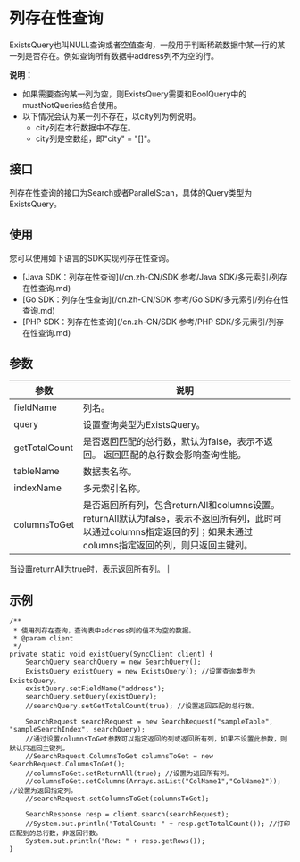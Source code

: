 # 列存在性查询

ExistsQuery也叫NULL查询或者空值查询，一般用于判断稀疏数据中某一行的某一列是否存在。例如查询所有数据中address列不为空的行。

**说明：**

-   如果需要查询某一列为空，则ExistsQuery需要和BoolQuery中的mustNotQueries结合使用。
-   以下情况会认为某一列不存在，以city列为例说明。
    -   city列在本行数据中不存在。
    -   city列是空数组，即"city" = "\[\]"。

## 接口

列存在性查询的接口为Search或者ParallelScan，具体的Query类型为ExistsQuery。

## 使用

您可以使用如下语言的SDK实现列存在性查询。

-   [Java SDK：列存在性查询](/cn.zh-CN/SDK 参考/Java SDK/多元索引/列存在性查询.md)
-   [Go SDK：列存在性查询](/cn.zh-CN/SDK 参考/Go SDK/多元索引/列存在性查询.md)
-   [PHP SDK：列存在性查询](/cn.zh-CN/SDK 参考/PHP SDK/多元索引/列存在性查询.md)

## 参数

|参数|说明|
|--|--|
|fieldName|列名。|
|query|设置查询类型为ExistsQuery。|
|getTotalCount|是否返回匹配的总行数，默认为false，表示不返回。 返回匹配的总行数会影响查询性能。 |
|tableName|数据表名称。|
|indexName|多元索引名称。|
|columnsToGet|是否返回所有列，包含returnAll和columns设置。 returnAll默认为false，表示不返回所有列，此时可以通过columns指定返回的列；如果未通过columns指定返回的列，则只返回主键列。

当设置returnAll为true时，表示返回所有列。 |

## 示例

```
/**
 * 使用列存在查询，查询表中address列的值不为空的数据。
 * @param client
 */
private static void existQuery(SyncClient client) {
    SearchQuery searchQuery = new SearchQuery();
    ExistsQuery existQuery = new ExistsQuery(); //设置查询类型为ExistsQuery。
    existQuery.setFieldName("address");
    searchQuery.setQuery(existQuery);
    //searchQuery.setGetTotalCount(true); //设置返回匹配的总行数。

    SearchRequest searchRequest = new SearchRequest("sampleTable", "sampleSearchIndex", searchQuery);
    //通过设置columnsToGet参数可以指定返回的列或返回所有列，如果不设置此参数，则默认只返回主键列。
    //SearchRequest.ColumnsToGet columnsToGet = new SearchRequest.ColumnsToGet();
    //columnsToGet.setReturnAll(true); //设置为返回所有列。
    //columnsToGet.setColumns(Arrays.asList("ColName1","ColName2")); //设置为返回指定列。
    //searchRequest.setColumnsToGet(columnsToGet);

    SearchResponse resp = client.search(searchRequest);
    //System.out.println("TotalCount: " + resp.getTotalCount()); //打印匹配到的总行数，非返回行数。
    System.out.println("Row: " + resp.getRows());
}
```

